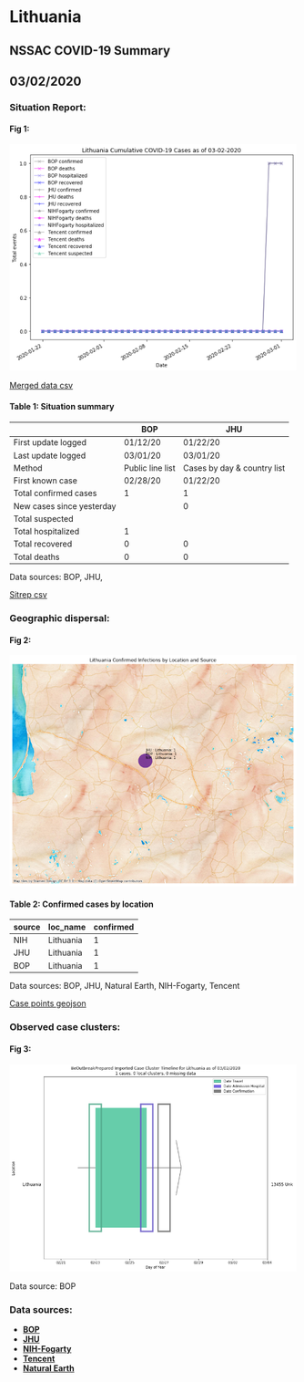 # Lithuania
## NSSAC COVID-19 Summary
## 03/02/2020



### Situation Report:
#### Fig 1:
![Lithuania cases](../merged_histories/Lithuania_merged_histories.png)

[Merged data csv](https://github.com/SchlittDataSci/SchlittDataSci.github.io/blob/master/data/tables/Lithuania_merged_daily.csv)

#### Table 1: Situation summary


|                           | BOP              | JHU                         |
|---------------------------|------------------|-----------------------------|
| First update logged       | 01/12/20         | 01/22/20                    |
| Last update logged        | 03/01/20         | 03/01/20                    |
| Method                    | Public line list | Cases by day & country list |
| First known case          | 02/28/20         | 01/22/20                    |
| Total confirmed cases     | 1                | 1                           |
| New cases since yesterday |                  | 0                           |
| Total suspected           |                  |                             |
| Total hospitalized        | 1                |                             |
| Total recovered           | 0                | 0                           |
| Total deaths              | 0                | 0                           |

Data sources: BOP, JHU, 


[Sitrep csv](https://github.com/SchlittDataSci/SchlittDataSci.github.io/blob/master/data/tables/Lithuania_sitrep.csv)

### Geographic dispersal:
#### Fig 2:
![Lithuania mapped](../case_locs/Lithuania_case_locs.png)

#### Table 2: Confirmed cases by location


| source   | loc_name   |   confirmed |
|----------|------------|-------------|
| NIH      | Lithuania  |           1 |
| JHU      | Lithuania  |           1 |
| BOP      | Lithuania  |           1 |

Data sources: BOP, JHU, Natural Earth, NIH-Fogarty, Tencent


[Case points geojson](https://github.com/SchlittDataSci/SchlittDataSci.github.io/blob/master/data/shapes/Lithuania_case_locs.geojson)

### Observed case clusters:
#### Fig 3:
![Lithuania cases](../cluster_analysis/Lithuania_imported_cases_BOP.png)



Data source: BOP


### Data sources:
* **[BOP](https://github.com/beoutbreakprepared/nCoV2019)**
* **[JHU](https://github.com/CSSEGISandData/COVID-19)** 
* **[NIH-Fogarty](https://docs.google.com/spreadsheets/d/1jS24DjSPVWa4iuxuD4OAXrE3QeI8c9BC1hSlqr-NMiU/edit#gid=1187587451)** 
* **[Tencent](https://news.qq.com/zt2020/page/feiyan.htm)**
* **[Natural Earth](https://www.naturalearthdata.com/forums/forum/natural-earth-map-data/cultural-vectors/admin-1-states-provinces-and-their-boundaries/)**

<!-- Global site tag (gtag.js) - Google Analytics -->
<script async src="https://www.googletagmanager.com/gtag/js?id=UA-158816269-1"></script>
<script>
  window.dataLayer = window.dataLayer || [];
  function gtag(){dataLayer.push(arguments);}
  gtag('js', new Date());

  gtag('config', 'UA-158816269-1');
</script>